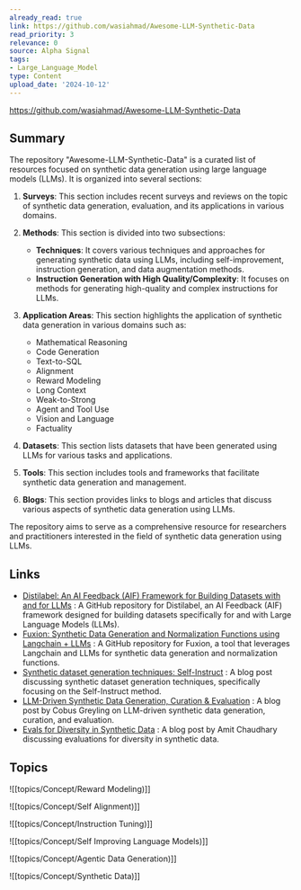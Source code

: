 ```yaml
---
already_read: true
link: https://github.com/wasiahmad/Awesome-LLM-Synthetic-Data
read_priority: 3
relevance: 0
source: Alpha Signal
tags:
- Large_Language_Model
type: Content
upload_date: '2024-10-12'
---
```


https://github.com/wasiahmad/Awesome-LLM-Synthetic-Data
## Summary

The repository "Awesome-LLM-Synthetic-Data" is a curated list of resources focused on synthetic data generation using large language models (LLMs). It is organized into several sections:

1. **Surveys**: This section includes recent surveys and reviews on the topic of synthetic data generation, evaluation, and its applications in various domains.

2. **Methods**: This section is divided into two subsections:
   - **Techniques**: It covers various techniques and approaches for generating synthetic data using LLMs, including self-improvement, instruction generation, and data augmentation methods.
   - **Instruction Generation with High Quality/Complexity**: It focuses on methods for generating high-quality and complex instructions for LLMs.

3. **Application Areas**: This section highlights the application of synthetic data generation in various domains such as:
   - Mathematical Reasoning
   - Code Generation
   - Text-to-SQL
   - Alignment
   - Reward Modeling
   - Long Context
   - Weak-to-Strong
   - Agent and Tool Use
   - Vision and Language
   - Factuality

4. **Datasets**: This section lists datasets that have been generated using LLMs for various tasks and applications.

5. **Tools**: This section includes tools and frameworks that facilitate synthetic data generation and management.

6. **Blogs**: This section provides links to blogs and articles that discuss various aspects of synthetic data generation using LLMs.

The repository aims to serve as a comprehensive resource for researchers and practitioners interested in the field of synthetic data generation using LLMs.
## Links

- [Distilabel: An AI Feedback (AIF) Framework for Building Datasets with and for LLMs](https://github.com/argilla-io/distilabel) : A GitHub repository for Distilabel, an AI Feedback (AIF) framework designed for building datasets specifically for and with Large Language Models (LLMs).
- [Fuxion: Synthetic Data Generation and Normalization Functions using Langchain + LLMs](https://github.com/tobiadefami/fuxion) : A GitHub repository for Fuxion, a tool that leverages Langchain and LLMs for synthetic data generation and normalization functions.
- [Synthetic dataset generation techniques: Self-Instruct](https://huggingface.co/blog/davanstrien/self-instruct) : A blog post discussing synthetic dataset generation techniques, specifically focusing on the Self-Instruct method.
- [LLM-Driven Synthetic Data Generation, Curation & Evaluation](https://cobusgreyling.medium.com/llm-driven-synthetic-data-generation-curation-evaluation-33731e33b525) : A blog post by Cobus Greyling on LLM-driven synthetic data generation, curation, and evaluation.
- [Evals for Diversity in Synthetic Data](https://amitness.com/posts/diversity-evals/) : A blog post by Amit Chaudhary discussing evaluations for diversity in synthetic data.

## Topics

![[topics/Concept/Reward Modeling)]]

![[topics/Concept/Self Alignment)]]

![[topics/Concept/Instruction Tuning)]]

![[topics/Concept/Self Improving Language Models)]]

![[topics/Concept/Agentic Data Generation)]]

![[topics/Concept/Synthetic Data)]]